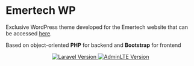 # Emertech WP

Exclusive WordPress theme developed for the Emertech website that can be accessed [here](https://emertech.pt/).

Based on object-oriented **PHP** for backend and **Bootstrap** for frontend

<p align="center">
<a href="https://github.com/laravel/laravel">
    <img src="https://img.shields.io/badge/PHP-7.4.19-blue.svg?style=flat-square&labelColor=222&logo=PHP&logoColor=white" alt="Laravel Version">
</a>
<a href="https://getbootstrap.com/docs/5.0/getting-started/introduction/">
    <img src="https://img.shields.io/badge/Bootstrap-5.0.0-blueviolet.svg?style=flat-square&labelColor=222&logo=Bootstrap&logoColor=white" alt="AdminLTE Version">
</a>
</p>